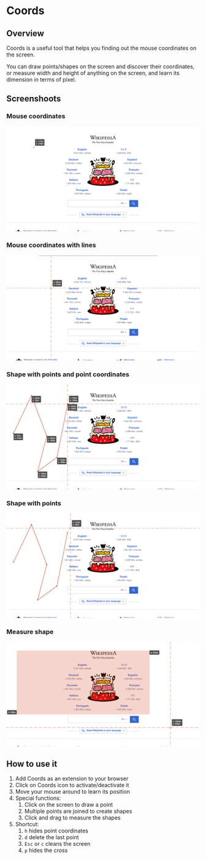 # Coords
## Overview
Coords is a useful tool that helps you finding out the mouse coordinates on the screen.

You can draw points/shapes on the screen and discover their coordinates, or measure width and height of anything on the screen, and learn its dimension in terms of pixel.

## Screenshoots

### Mouse coordinates
![Mouse coordinates](/images/Coords_mouse_coords.png)

### Mouse coordinates with lines
![Mouse coordinates](/images/Coords_mouse_coords_with_lines.png)

### Shape with points and point coordinates
![Shape with points and point coordinates](/images/Coords_point_with_coords.png)

### Shape with points
![Shape with points](/images/Coords_points_without_coords.png)

### Measure shape
![Measure shape](/images/Coords_measure.png)

## How to use it
1. Add Coords as an extension to your browser
2. Click on Coords icon to activate/deactivate it
3. Move your mouse around to learn its position
4. Special functions:
    1. Click on the screen to draw a point
    2. Multiple points are joined to create shapes
    3. Click and drag to measure the shapes
5. Shortcut:
    1. `h` hides point coordinates
    2. `d` delete the last point
    3. `Esc` or `c` cleans the screen
    4. `p` hides the cross
